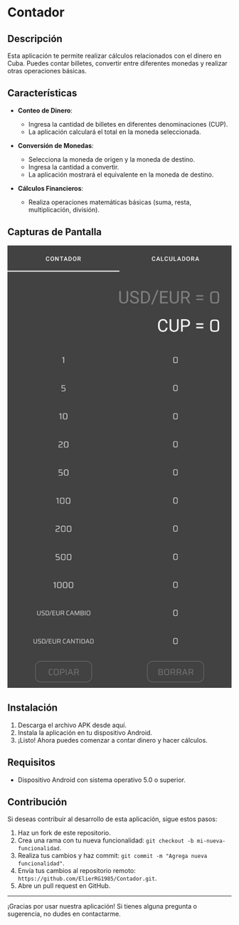 # Contador

## Descripción
Esta aplicación te permite realizar cálculos relacionados con el dinero en Cuba. Puedes contar billetes, convertir entre diferentes monedas y realizar otras operaciones básicas.

## Características

-   **Conteo de Dinero**:
    
    -   Ingresa la cantidad de billetes en diferentes denominaciones (CUP).
    -   La aplicación calculará el total en la moneda seleccionada.
-   **Conversión de Monedas**:
    
    -   Selecciona la moneda de origen y la moneda de destino.
    -   Ingresa la cantidad a convertir.
    -   La aplicación mostrará el equivalente en la moneda de destino.
-   **Cálculos Financieros**:
    
    -   Realiza operaciones matemáticas básicas (suma, resta, multiplicación, división).

## Capturas de Pantalla

![Imagen de contador](https://github.com/ElierRG1985/Contador/blob/master/Resources/photo_2024-05-28_16-02-11.jpg)

## Instalación

1.  Descarga el archivo APK desde aquí.
2.  Instala la aplicación en tu dispositivo Android.
3.  ¡Listo! Ahora puedes comenzar a contar dinero y hacer cálculos.

## Requisitos

-   Dispositivo Android con sistema operativo 5.0 o superior.

## Contribución

Si deseas contribuir al desarrollo de esta aplicación, sigue estos pasos:

1.  Haz un fork de este repositorio.
2.  Crea una rama con tu nueva funcionalidad:  `git checkout -b mi-nueva-funcionalidad`.
3.  Realiza tus cambios y haz commit:  `git commit -m "Agrega nueva funcionalidad"`.
4.  Envía tus cambios al repositorio remoto:  `https://github.com/ElierRG1985/Contador.git`.
5.  Abre un pull request en GitHub.



----------

¡Gracias por usar nuestra aplicación! Si tienes alguna pregunta o sugerencia, no dudes en contactarme.
